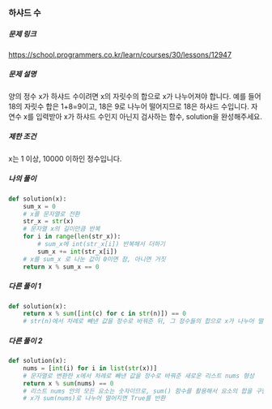 ### 하샤드 수



##### 문제 링크

https://school.programmers.co.kr/learn/courses/30/lessons/12947



##### 문제 설명

양의 정수 x가 하샤드 수이려면 x의 자릿수의 합으로 x가 나누어져야 합니다. 예를 들어 18의 자릿수 합은 1+8=9이고, 18은 9로 나누어 떨어지므로 18은 하샤드 수입니다. 자연수 x를 입력받아 x가 하샤드 수인지 아닌지 검사하는 함수, solution을 완성해주세요.


##### 제한 조건
x는 1 이상, 10000 이하인 정수입니다.



##### 나의 풀이

```py
def solution(x):
    sum_x = 0
    # x를 문자열로 전환
    str_x = str(x)
    # 문자열 x의 길이만큼 반복
    for i in range(len(str_x)):
        # sum_x에 int(str_x[i]) 반복해서 더하기
        sum_x += int(str_x[i])
    # x를 sum_x 로 나눈 값이 0이면 참, 아니면 거짓
    return x % sum_x == 0
```



##### 다른 풀이 1

```py
def solution(x):
    return x % sum([int(c) for c in str(n)]) == 0
    # str(n)에서 차례로 빼낸 값을 정수로 바꿔준 뒤, 그 정수들의 합으로 x가 나누어 떨어지면 True를 반환
```



##### 다른 풀이 2

```py
def solution(x):
    nums = [int(i) for i in list(str(x))]
    # 문자열로 변환한 x에서 차례로 빼낸 값을 정수로 바꿔준 새로운 리스트 nums 형성
    return x % sum(nums) == 0
    # 리스트 nums 안의 모든 요소는 숫자이므로, sum() 함수를 활용해서 요소의 합을 구할 수 있음.
    # x가 sum(nums)로 나누어 떨어지면 True를 반환
```
